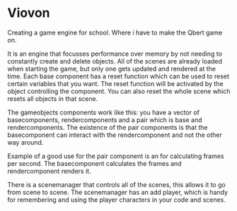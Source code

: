 # Viovon
Creating a game engine for school.
Where i have to make the Qbert game on.


It is an engine that focusses performance over memory by not needing to constantly create and delete objects.
All of the scenes are already loaded when starting the game, but only one gets updated and rendered at the time.
Each base component has a reset function which can be used to reset certain variables that you want.
The reset function will be activated by the object controlling the component.
You can also reset the whole scene which resets all objects in that scene. 

The gameobjects components work like this: you have a vector of basecomponents, rendercomponents and a pair which is base and rendercomponents.
The existence of the pair components is that the basecomponent can interact with the rendercomponent and not the other way around.

Example of a good use for the pair component is an for calculating frames per second. 
The basecomponent calculates the frames and rendercomponent renders it.

There is a scenemanager that controls all of the scenes, this allows it to go from scene to scene.
The scenemanager has an add player, which is handy for remembering and using the player characters in your code and scenes. 
